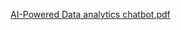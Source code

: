 [AI-Powered Data analytics chatbot.pdf](https://github.com/user-attachments/files/20238711/AI-Powered.Data.analytics.chatbot.pdf)
